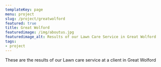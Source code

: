 ```yaml
---
templateKey: page
menu: project
slug: /project/greatwolford
featured: true
title: Great Wolford
featuredimage: /img/aboutus.jpg
featuredimage_alt: Results of our Lawn Care Service in Great Wolford
tags:
- project
---
```

These are the results of our Lawn care service at a client in Great Wolford


